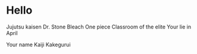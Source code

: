 # Hello

Jujutsu kaisen
Dr. Stone
Bleach
One piece
Classroom of the elite
Your lie in April

Your name
Kaiji
Kakegurui
